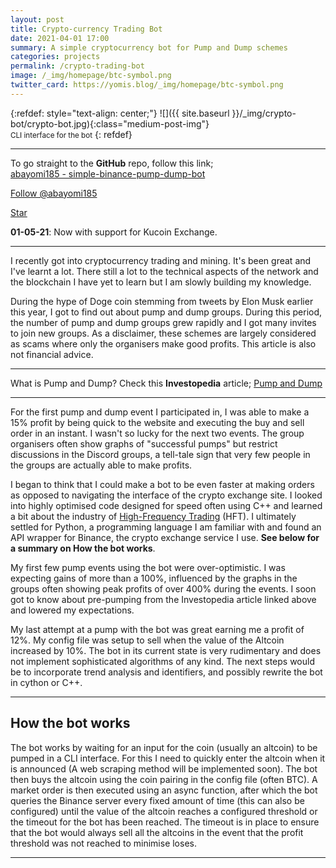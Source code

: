 ```yaml
---
layout: post
title: Crypto-currency Trading Bot
date: 2021-04-01 17:00
summary: A simple cryptocurrency bot for Pump and Dump schemes
categories: projects
permalink: /crypto-trading-bot
image: /_img/homepage/btc-symbol.png
twitter_card: https://yomis.blog/_img/homepage/btc-symbol.png
---
```


{:refdef: style="text-align: center;"}
![]({{ site.baseurl }}/_img/crypto-bot/crypto-bot.jpg){:class="medium-post-img"}
<br><small>CLI interface for the bot</small>
{: refdef}

* * *
To go straight to the **GitHub** repo, follow this link;<br/>
[abayomi185 - simple-binance-pump-dump-bot](https://github.com/abayomi185/simple-pump-and-dump-bot)

<!-- Place this tag where you want the button to render. -->
<a class="github-button" href="https://github.com/abayomi185" data-show-count="true" aria-label="Follow @abayomi185 on GitHub">Follow @abayomi185</a>
<!-- Place this tag where you want the button to render. -->
<a class="github-button" href="https://github.com/abayomi185/simple-pump-and-dump-bot" data-icon="octicon-star" data-show-count="true" aria-label="Star abayomi185/currys-pc-order-bot on GitHub">Star</a>

**01-05-21**: Now with support for Kucoin Exchange.
* * *

I recently got into cryptocurrency trading and mining. It's been great and I've learnt a lot. There still a lot to the technical aspects of the network and the blockchain I have yet to learn but I am slowly building my knowledge.

During the hype of Doge coin stemming from tweets by Elon Musk earlier this year, I got to find out about pump and dump groups. During this period, the number of pump and dump groups grew rapidly and I got many invites to join new groups. As a disclaimer, these schemes are largely considered as scams where only the organisers make good profits. This article is also not financial advice.

* * *
What is Pump and Dump? Check this **Investopedia** article; [Pump and Dump](https://www.investopedia.com/terms/p/pumpanddump.asp)
* * *

For the first pump and dump event I participated in, I was able to make a 15% profit by being quick to the website and executing the buy and sell order in an instant. I wasn't so lucky for the next two events. The group organisers often show graphs of "successful pumps" but restrict discussions in the Discord groups, a tell-tale sign that very few people in the groups are actually able to make profits.

I began to think that I could make a bot to be even faster at making orders as opposed to navigating the interface of the crypto exchange site. I looked into highly optimised code designed for speed often using C++ and learned a bit about the industry of [High-Frequency Trading](https://www.investopedia.com/terms/h/high-frequency-trading.asp) (HFT). I ultimately settled for Python, a programming language I am familiar with and found an API wrapper for Binance, the crypto exchange service I use. **See below for a summary on How the bot works**.

My first few pump events using the bot were over-optimistic. I was expecting gains of more than a 100%, influenced by the graphs in the groups often showing peak profits of over 400% during the events. I soon got to know about pre-pumping from the Investopedia article linked above and lowered my expectations.

My last attempt at a pump with the bot was great earning me a profit of 12%. My config file was setup to sell when the value of the Altcoin increased by 10%. The bot in its current state is very rudimentary and does not implement sophisticated algorithms of any kind. The next steps would be to incorporate trend analysis and identifiers, and possibly rewrite the bot in cython or C++.


* * *
## How the bot works
The bot works by waiting for an input for the coin (usually an altcoin) to be pumped in a CLI interface. For this I need to quickly enter the altcoin when it is announced (A web scraping method will be implemented soon). The bot then buys the altcoin using the coin pairing in the config file (often BTC). A market order is then executed using an async function, after which the bot queries the Binance server every fixed amount of time (this can also be configured) until the value of the altcoin reaches a configured threshold or the timeout for the bot has been reached. The timeout is in place to ensure that the bot would always sell all the altcoins in the event that the profit threshold was not reached to minimise loses.
* * *
